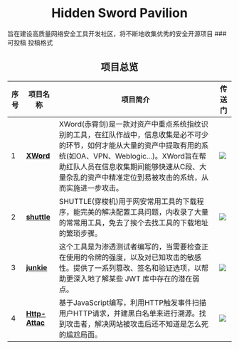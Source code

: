 <h1 align="center">Hidden Sword Pavilion</h1>
旨在建设高质量网络安全工具开发社区，将不断地收集优秀的安全开源项目
### 可投稿
投稿格式
<h2 align="center">项目总览</h2>

| 序号 | 项目名称 | 项目简介 | 传送门
|----|-----------|--------------------------|----|
|1|[**XWord**](http://github.com/nacglalevin/XWord)|XWord(赤霄剑)是一款对资产中重点系统指纹识别的工具，在红队作战中，信息收集是必不可少的环节，如何才能从大量的资产中提取有用的系统(如OA、VPN、Weblogic...)。XWord旨在帮助红队人员在信息收集期间能够快速从C段、大量杂乱的资产中精准定位到易被攻击的系统，从而实施进一步攻击。 |[![](https://img.shields.io/badge/NACG_CJanGe-XWord-blue)](http://github.com/nacglalevin/XWord)|
|2|[**shuttle**](http://github.com/nacglalevin/shuttle)|SHUTTLE(穿梭机)用于网安常用工具的下载程序，能完美的解决配置工具问题，内收录了大量的常常用工具，免去了挨个去找工具的下载地址的繁琐步骤。|[![](https://img.shields.io/badge/NACG_CJanGe-shuttle-purple)](http://github.com/nacglalevin/shuttle)|
|3|[**junkie**](http://github.com/nacglalevin/junkie)|这个工具是为渗透测试者编写的，当需要检查正在使用的令牌的强度，以及对已知攻击的敏感性。提供了一系列篡改、签名和验证选项，以帮助更深入地了解某些 JWT 库中存在的潜在弱点。|[![](https://img.shields.io/badge/NACG_CJanGe-junkie-green)](http://github.com/nacglalevin/junkie)|
|4|[**Http-Attac**](http://github.com/nacglalevin/http-attac)|基于JavaScript编写，利用HTTP触发事件扫描用户HTTP请求，并建黑白名单来进行溯源。找到攻击者，解决网站被攻击后还不知道是怎么死的尴尬局面。|[![](https://img.shields.io/badge/NACG_CJanGe-HttpAttack-yellow)](http://github.com/nacglalevin/http-attac)|


